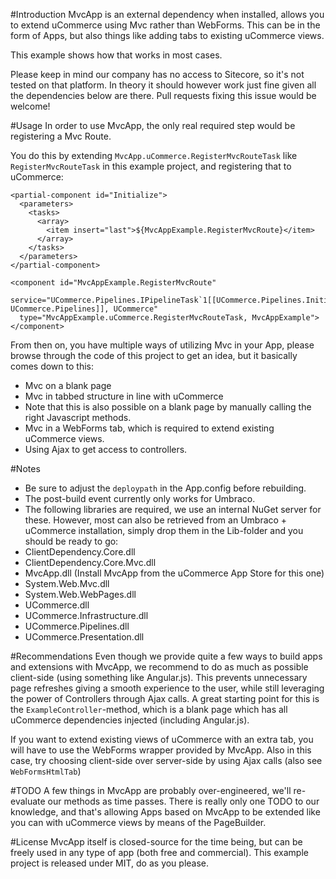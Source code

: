 #Introduction
MvcApp is an external dependency when installed, allows you to extend uCommerce using Mvc rather than WebForms. This can be in the form of Apps, but also things like adding tabs to existing uCommerce views. 

This example shows how that works in most cases. 

Please keep in mind our company has no access to Sitecore, so it's not tested on that platform. In theory it should however work just fine given all the dependencies below are there. Pull requests fixing this issue would be welcome!

#Usage
In order to use MvcApp, the only real required step would be registering a Mvc Route. 

You do this by extending `MvcApp.uCommerce.RegisterMvcRouteTask` like `RegisterMvcRouteTask` in this example project, and registering that to uCommerce:

    <partial-component id="Initialize">
      <parameters>
        <tasks>
          <array>
            <item insert="last">${MvcAppExample.RegisterMvcRoute}</item>
          </array>
        </tasks>
      </parameters>
    </partial-component>

    <component id="MvcAppExample.RegisterMvcRoute"
      service="UCommerce.Pipelines.IPipelineTask`1[[UCommerce.Pipelines.Initialization.InitializeArgs, UCommerce.Pipelines]], UCommerce"
      type="MvcAppExample.uCommerce.RegisterMvcRouteTask, MvcAppExample">
    </component>

From then on, you have multiple ways of utilizing Mvc in your App, please browse through the code of this project to get an idea, but it basically comes down to this:

- Mvc on a blank page
- Mvc in tabbed structure in line with uCommerce
 - Note that this is also possible on a blank page by manually calling the right Javascript methods.
- Mvc in a WebForms tab, which is required to extend existing uCommerce views.
- Using Ajax to get access to controllers.

#Notes
- Be sure to adjust the `deploypath` in the App.config before rebuilding.
- The post-build event currently only works for Umbraco. 
- The following libraries are required, we use an internal NuGet server for these. However, most can also be retrieved from an Umbraco + uCommerce installation, simply drop them in the Lib-folder and you should be ready to go:
 - ClientDependency.Core.dll
 - ClientDependency.Core.Mvc.dll
 - MvcApp.dll (Install MvcApp from the uCommerce App Store for this one)
 - System.Web.Mvc.dll
 - System.Web.WebPages.dll
 - UCommerce.dll
 - UCommerce.Infrastructure.dll
 - UCommerce.Pipelines.dll
 - UCommerce.Presentation.dll

#Recommendations
Even though we provide quite a few ways to build apps and extensions with MvcApp, we recommend to do as much as possible client-side (using something like Angular.js). This prevents unnecessary page refreshes giving a smooth experience to the user, while still leveraging the power of Controllers through Ajax calls. A great starting point for this is the `ExampleController`-method, which is a blank page which has all uCommerce dependencies injected (including Angular.js).

If you want to extend existing views of uCommerce with an extra tab, you will have to use the WebForms wrapper provided by MvcApp. Also in this case, try choosing client-side over server-side by using Ajax calls (also see `WebFormsHtmlTab`)

#TODO
A few things in MvcApp are probably over-engineered, we'll re-evaluate our methods as time passes. There is really only one TODO to our knowledge, and that's allowing Apps based on MvcApp to be extended like you can with uCommerce views by means of the PageBuilder.

#License
MvcApp itself is closed-source for the time being, but can be freely used in any type of app (both free and commercial). This example project is released under MIT, do as you please.